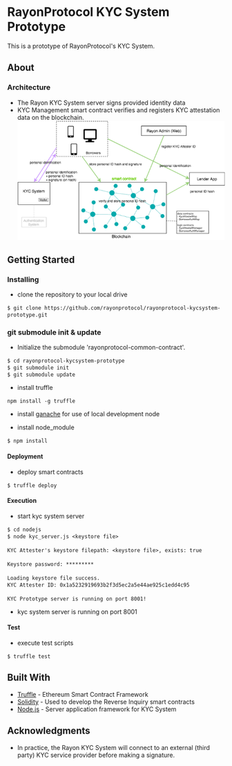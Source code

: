 # RayonProtocol KYC System Prototype

This is a prototype of RayonProtocol's KYC System.

## About
### Architecture
 - The Rayon KYC System server signs provided identity data
 - KYC Management smart contract verifies and registers KYC attestation data on the blockchain.
![kyc_arch](doc/kyc_arch.png)


## Getting Started

### Installing

- clone the repository to your local drive

```
$ git clone https://github.com/rayonprotocol/rayonprotocol-kycsystem-prototype.git
```

### git submodule init & update

- Initialize the submodule 'rayonprotocol-common-contract'.

```
$ cd rayonprotocol-kycsystem-prototype
$ git submodule init
$ git submodule update
```

- install truffle

```
npm install -g truffle
```

- install [ganache](http://truffleframework.com/ganache/) for use of local development node

- install node_module

```
$ npm install 
```

#### Deployment

- deploy smart contracts

```
$ truffle deploy
```

#### Execution

- start kyc system server

```
$ cd nodejs
$ node kyc_server.js <keystore file>

KYC Attester's keystore filepath: <keystore file>, exists: true

Keystore password: *********

Loading keystore file success.
KYC Attester ID: 0x1a5232919693b2f3d5ec2a5e44ae925c1edd4c95

KYC Prototype server is running on port 8001!

```
- kyc system server is running on port 8001

#### Test

- execute test scripts

```
$ truffle test

```

## Built With
* [Truffle](https://truffleframework.com/) - Ethereum Smart Contract Framework
* [Solidity](https://github.com/ethereum/solidity) - Used to develop the Reverse Inquiry smart contracts
* [Node.js](https://nodejs.org/en/) - Server application framework for KYC System

## Acknowledgments
* In practice, the Rayon KYC System will connect to an external (third party) KYC service provider before making a signature.

